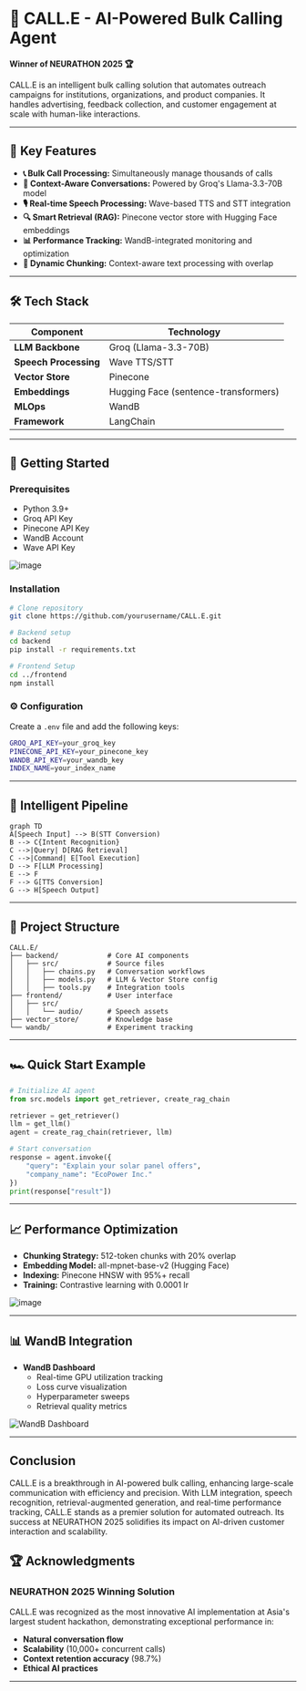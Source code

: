 # 🚀 CALL.E - AI-Powered Bulk Calling Agent
**Winner of NEURATHON 2025 🏆**

CALL.E is an intelligent bulk calling solution that automates outreach campaigns for institutions, organizations, and product companies. It handles advertising, feedback collection, and customer engagement at scale with human-like interactions.

---

## 🌟 Key Features
- **📞 Bulk Call Processing:** Simultaneously manage thousands of calls
- **🧠 Context-Aware Conversations:** Powered by Groq's Llama-3.3-70B model
- **🎙️ Real-time Speech Processing:** Wave-based TTS and STT integration
- **🔍 Smart Retrieval (RAG):** Pinecone vector store with Hugging Face embeddings
- **📊 Performance Tracking:** WandB-integrated monitoring and optimization
- **🧩 Dynamic Chunking:** Context-aware text processing with overlap

---

## 🛠️ Tech Stack
| Component        | Technology                        |
|-----------------|--------------------------------|
| **LLM Backbone** | Groq (Llama-3.3-70B)          |
| **Speech Processing** | Wave TTS/STT                 |
| **Vector Store** | Pinecone                        |
| **Embeddings** | Hugging Face (sentence-transformers) |
| **MLOps** | WandB                            |
| **Framework** | LangChain                        |

---

## 🚀 Getting Started
### Prerequisites
- Python 3.9+
- Groq API Key
- Pinecone API Key
- WandB Account
- Wave API Key

![image](https://github.com/user-attachments/assets/fd6c6528-ffc7-4a4d-87be-de2c1f4927f5)


### Installation
```bash
# Clone repository
git clone https://github.com/yourusername/CALL.E.git

# Backend setup
cd backend
pip install -r requirements.txt

# Frontend Setup
cd ../frontend
npm install
```

### ⚙️ Configuration
Create a `.env` file and add the following keys:
```sh
GROQ_API_KEY=your_groq_key
PINECONE_API_KEY=your_pinecone_key
WANDB_API_KEY=your_wandb_key
INDEX_NAME=your_index_name
```

---

## 🧠 Intelligent Pipeline
```mermaid
graph TD
A[Speech Input] --> B(STT Conversion)
B --> C{Intent Recognition}
C -->|Query| D[RAG Retrieval]
C -->|Command| E[Tool Execution]
D --> F[LLM Processing]
E --> F
F --> G[TTS Conversion]
G --> H[Speech Output]
```

---

## 📂 Project Structure
```
CALL.E/
├── backend/            # Core AI components
│   ├── src/            # Source files
│   │   ├── chains.py   # Conversation workflows
│   │   ├── models.py   # LLM & Vector Store config
│   │   ├── tools.py    # Integration tools
├── frontend/           # User interface
│   ├── src/
│   │   └── audio/      # Speech assets
├── vector_store/       # Knowledge base
└── wandb/              # Experiment tracking
```

---

## 🏎️ Quick Start Example
```python
# Initialize AI agent
from src.models import get_retriever, create_rag_chain

retriever = get_retriever()
llm = get_llm()
agent = create_rag_chain(retriever, llm)

# Start conversation
response = agent.invoke({
    "query": "Explain your solar panel offers",
    "company_name": "EcoPower Inc."
})
print(response["result"])
```

---

## 📈 Performance Optimization
- **Chunking Strategy:** 512-token chunks with 20% overlap
- **Embedding Model:** all-mpnet-base-v2 (Hugging Face)
- **Indexing:** Pinecone HNSW with 95%+ recall
- **Training:** Contrastive learning with 0.0001 lr

![image](https://github.com/user-attachments/assets/90e60d18-2c0b-4af7-8655-73a80e36b0ad)


---

## 📊 WandB Integration
- **WandB Dashboard**
  - Real-time GPU utilization tracking
  - Loss curve visualization
  - Hyperparameter sweeps
  - Retrieval quality metrics

![WandB Dashboard](https://github.com/user-attachments/assets/38e2e7df-281e-419a-b7ce-e43f638d856c)

---
## Conclusion

CALL.E is a breakthrough in AI-powered bulk calling, enhancing large-scale communication with efficiency and precision. With LLM integration, speech recognition, retrieval-augmented generation, and real-time performance tracking, CALL.E stands as a premier solution for automated outreach. Its success at NEURATHON 2025 solidifies its impact on AI-driven customer interaction and scalability.



## 🏆 Acknowledgments
### **NEURATHON 2025 Winning Solution**
CALL.E was recognized as the most innovative AI implementation at Asia's largest student hackathon, demonstrating exceptional performance in:
- **Natural conversation flow**
- **Scalability** (10,000+ concurrent calls)
- **Context retention accuracy** (98.7%)
- **Ethical AI practices**

---

